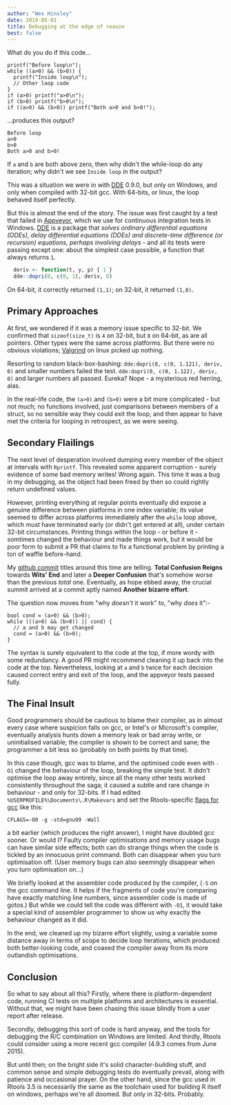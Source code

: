 ```yaml
---
author: "Wes Hinsley"
date: 2019-05-01
title: Debugging at the edge of reason
best: false
---
```


What do you do if this code...
```
printf("Before loop\n");
while ((a>0) && (b>0)) {
  printf("Inside loop\n");
  // Other loop code
}
if (a>0) printf("a>0\n");
if (b>0) printf("b>0\n");
if ((a>0) && (b>0)) printf("Both a>0 and b>0!");

```
...produces this output?
```
Before loop
a>0
b>0
Both a>0 and b>0!
```

If `a` and `b` are both above zero, then why didn't the while-loop do any
iteration; why didn't we see `Inside loop` in the output?

This was a situation we were in with
[DDE](https://github.com/mrc-ide/dde) 0.9.0, but only on Windows,
and only when compiled with 32-bit gcc. With 64-bits, or linux, the loop
behaved itself perfectly.

But this is almost the end of the story. The issue was first caught by
a test that failed in [Appveyor](https://www.appveyor.com/), which we use
for continuous integration tests in Windows. [DDE](https://github.com/mrc-ide/dde) 
is a package that *solves ordinary differential equations (ODEs), 
delay differential equations (DDEs) and discrete-time difference (or recursion) 
equations, perhaps involving delays* - and all its tests were passing
except one: about the simplest case possible, a function that always returns `1`.

```R
  deriv <- function(t, y, p) { 1 }
  dde::dopri(0, c(0, 1), deriv, 0)
```

On 64-bit, it correctly returned `(1,1)`; on 32-bit, it returned `(1,0)`.

## Primary Approaches

At first, we wondered if it was a memory issue specific to 32-bit. 
We confirmed that `sizeof(size_t)` is `4` on 32-bit, but `8` on 
64-bit, as are all pointers. Other types were the same across platforms. 
But there were no obvious violations; [Valgrind](www.valgrind.org) on linux 
picked up nothing.

Resorting to random black-box-bashing: `dde:dopri(0, c(0, 1.121), deriv, 0)`
and smaller numbers failed the test. `dde:dopri(0, c(0, 1.122), deriv, 0)` and
larger numbers all passed. Eureka? Nope - a mysterious red herring, alas.

In the real-life code, the `(a>0)` and `(b>0)` were a bit more complicated -
but not much; no functions involved, just comparisons between members of a
struct, so no sensible way they could exit the loop, and then appear
to have met the criteria for looping in retrospect, as we were seeing. 

## Secondary Flailings

The next level of desperation involved dumping every member of the object at
intervals with `Rprintf`. This revealed some apparent corruption -
surely evidence of some bad memory writes! Wrong again. This time it was
a bug in my debugging, as the object had been freed by then so could rightly
return undefined values.

However, printing everything at regular points eventually did expose a genuine
difference between platforms in one index variable; its value seemed to differ
across platforms immediately after the `while` loop above, which must have 
terminated early (or didn't get entered at all), under certain 32-bit 
circumstances. Printing things within the loop - or before it - somtimes changed
the behaviour and made things work, but it would be poor form to submit a PR 
that claims to fix a functional problem by printing a ton of waffle before-hand.

My [github commit](https://github.com/mrc-ide/dde/commits/i14_win32) titles around this 
time are telling. **Total Confusion Reigns** towards **Wits' End** and later 
a  **Deeper Confusion** that's somehow worse than the previous *total* one. Eventually, 
as hope ebbed away, the crucial summit arrived at a commit aptly named **Another bizarre effort**.

The question now moves from "why *doesn't* it work" to, "why *does* it":-

```
bool cond = (a>0) && (b>0);
while (((a>0) && (b>0)) || cond) {
  // a and b may get changed
  cond = (a>0) && (b>0);
}

```
The syntax is surely equivalent to the code at the top, if 
more wordy with some redundancy. A good PR might recommend
cleaning it up back into the code at the top. Nevertheless,
looking at `a` and `b` twice for each decision caused correct entry and exit
of the loop, and the appveyor tests passed fully.

## The Final Insult

Good programmers should be cautious to blame their compiler, as in almost every
case where suspicion falls on gcc, or Intel's or Microsoft's
compiler, eventually analysis hunts down a memory leak or bad array write, or
uninitialised variable; the compiler is shown to be correct and sane;
the programmer a bit less so (probably on both points by that time).

In this case though, gcc was to blame, and the optimised code even with `-O1` 
changed the behaviour of the loop, breaking the simple test. It didn't optimise
the loop away entirely, since all the many
other tests worked consistently throughout the saga; it caused a subtle and rare
change in behaviour - and only for 32-bits. If I had edited `%USERPROFILE%\Documents\.R\Makevars`
and set the Rtools-specific [flags for gcc](https://gcc.gnu.org/onlinedocs/gcc/Optimize-Options.html) like this:
```
CFLAGS=-O0 -g -std=gnu99 -Wall
```

a bit earlier (which produces the right answer), I might have doubted gcc 
sooner. Or would I? Faulty compiler optimisations and memory usage bugs can
have similar side effects; both can do strange things when the code is tickled 
by an innocuous print command. Both can disappear when you turn optimisation off. 
(User memory bugs can also seemingly disappear when you turn optimisation on...)

We briefly looked at the assembler code produced by the compiler, (`-S` on the 
gcc command line. It helps if the fragments of code you're comparing have
exactly matching line numbers, since assembler code is made of gotos.) But 
while we could tell the code was different with `-O1`, it would take a
special kind of assembler programmer to show us why exactly the behaviour
changed as it did.

In the end, we cleaned up my bizarre effort slightly, using a variable some
distance away in terms of scope to decide loop iterations, which produced both
better-looking code, and coaxed the compiler away from its more outlandish
optimisations.

## Conclusion

So what to say about all this? Firstly, where there is platform-dependent 
code, running CI tests on multiple platforms and architectures is essential.
Without that, we might have been chasing this issue blindly from a user
report after release. 

Secondly, debugging this sort of code is hard anyway, and the tools for 
debugging the R/C combination on Windows are limited. And thirdly, Rtools
could consider using a more recent gcc compiler (4.9.3 comes from June 2015).

But until then; on the bright side it's solid character-building stuff, and
common sense and simple debugging tests do eventually prevail, along with
patience and occasional prayer. On the other hand, since the gcc used in Rtools
3.5 is necessarily the same as the toolchain used for building R itself on
windows, perhaps we're all doomed. But only in 32-bits. Probably.
